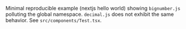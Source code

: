 Minimal reproducible example (nextjs hello world) showing `bignumber.js` polluting the global namespace. `decimal.js` does not exhibit the same behavior. See `src/components/Test.tsx`.
